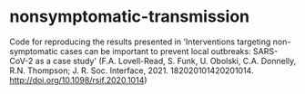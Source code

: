 # nonsymptomatic-transmission
Code for reproducing the results presented in 'Interventions targeting non-symptomatic cases can be important to prevent local outbreaks: SARS-CoV-2 as a case study' (F.A. Lovell-Read, S. Funk, U. Obolski, C.A. Donnelly, R.N. Thompson; J. R. Soc. Interface, 2021. 182020101420201014. http://doi.org/10.1098/rsif.2020.1014) 
